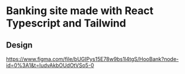 # Banking site made with React Typescript and Tailwind

## Design

https://www.figma.com/file/bUGIPys15E78w9bs1l4tgS/HooBank?node-id=0%3A1&t=IudvAkbOUdOtVSo5-0
